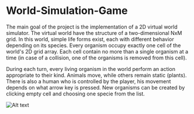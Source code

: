 # World-Simulation-Game

The main goal of the project is the implementation of a 2D virtual world simulator. The virtual world have the structure of a two-dimensional NxM grid. In this world, simple life
forms exist, each with different behavior depending on its species. Every organism occupy exactly one cell of the world's 2D grid array. Each cell contain no more
than a single organism at a time (in case of a collision, one of the organisms is removed from this cell). <br />

During each turn, every living organism in the world perform an action appropriate to their kind. Animals move, while others remain static (plants). There is also a human who is controlled by the player, his movement depends on what arrow key is pressed. New organisms can be created by clicking empty cell and choosing one specie from the list.<br />

![Alt text](C:/Users/Paulina/Desktop/aLL/worldsim.png?raw=true "Title")

